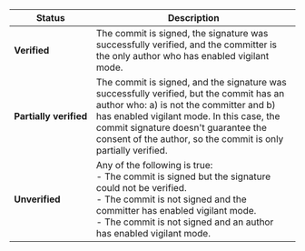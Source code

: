 | Status         | Description |
| -------------- | ----------- |
| **Verified**   | The commit is signed, the signature was successfully verified, and the committer is the only author who has enabled vigilant mode.
| **Partially&nbsp;verified** | The commit is signed, and the signature was successfully verified, but the commit has an author who: a) is not the committer and b) has enabled vigilant mode. In this case, the commit signature doesn't guarantee the consent of the author, so the commit is only partially verified.
| **Unverified** | Any of the following is true:<br>- The commit is signed but the signature could not be verified.<br>- The commit is not signed and the committer has enabled vigilant mode.<br>- The commit is not signed and an author has enabled vigilant mode.<br>
